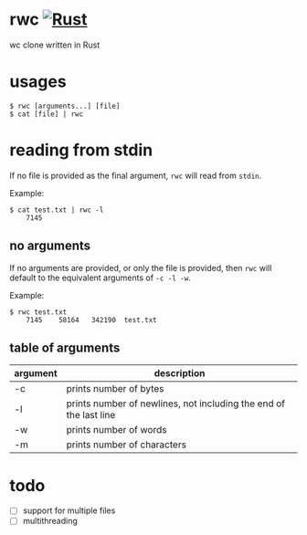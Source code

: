 # rwc [![Rust](https://github.com/joshaustintech/rwc/actions/workflows/rust.yml/badge.svg)](https://github.com/joshaustintech/rwc/actions/workflows/rust.yml)
wc clone written in Rust

# usages
```
$ rwc [arguments...] [file]
$ cat [file] | rwc
```

# reading from stdin
If no file is provided as the final argument, `rwc` will read from `stdin`.

Example:
```
$ cat test.txt | rwc -l
    7145
```

## no arguments
If no arguments are provided, or only the file is provided, then `rwc` will
default to the equivalent arguments of `-c -l -w`.

Example:
```
$ rwc test.txt
    7145    58164   342190  test.txt
```

## table of arguments
| argument  | description                                                       |
| --------  | -----------                                                       |
| -c        | prints number of bytes                                            |
| -l        | prints number of newlines, not including the end of the last line |
| -w        | prints number of words                                            |
| -m        | prints number of characters                                       |

# todo
- [ ] support for multiple files
- [ ] multithreading
